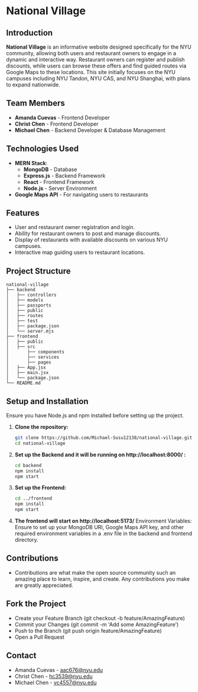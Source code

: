 
# National Village

## Introduction

**National Village** is an informative website designed specifically for the NYU community, allowing both users and restaurant owners to engage in a dynamic and interactive way. Restaurant owners can register and publish discounts, while users can browse these offers and find guided routes via Google Maps to these locations. This site initially focuses on the NYU campuses including NYU Tandon, NYU CAS, and NYU Shanghai, with plans to expand nationwide.

## Team Members

- **Amanda Cuevas** - Frontend Developer
- **Christ Chen** - Frontend Developer
- **Michael Chen** - Backend Developer & Database Management

## Technologies Used

- **MERN Stack**:
  - **MongoDB** - Database
  - **Express.js** - Backend Framework
  - **React** - Frontend Framework
  - **Node.js** - Server Environment
- **Google Maps API** - For navigating users to restaurants

## Features

- User and restaurant owner registration and login.
- Ability for restaurant owners to post and manage discounts.
- Display of restaurants with available discounts on various NYU campuses.
- Interactive map guiding users to restaurant locations.

## Project Structure

```
national-village
├── backend                 
│   ├── controllers       
│   ├── models         
│   ├── passports  
│   ├── public   
│   ├── routes  
│   ├── test     
│   ├── package.json   
│   └── server.mjs  
├── frontend 
│   ├── public      
│   ├── src        
│       ├── components 
│       ├── services  
│       ├── pages
│   ├── App.jsx    
│   ├── main.jsx 
│   └── package.json            
└── README.md
```
## Setup and Installation

Ensure you have Node.js and npm installed before setting up the project.

1. **Clone the repository:**
   ```bash
   git clone https://github.com/Michael-Susu12138/national-village.git
   cd national-village
   ```
2. **Set up the Backend and it will be running on http://localhost:8000/ :**
   ```bash
   cd backend
   npm install
   npm start
   ```
3. **Set up the Frontend:**
   ```bash
   cd ../frontend
   npm install
   npm start
   ```
4. **The frontend will start on http://localhost:5173/**
   Environment Variables:
   Ensure to set up your MongoDB URI, Google Maps API key, and other required environment variables in a .env file in the backend and frontend directory.

## Contributions

- Contributions are what make the open source community such an amazing place to learn, inspire, and create. Any contributions you make are greatly appreciated.

## Fork the Project

- Create your Feature Branch (git checkout -b feature/AmazingFeature)
- Commit your Changes (git commit -m 'Add some AmazingFeature')
- Push to the Branch (git push origin feature/AmazingFeature)
- Open a Pull Request

## Contact

- Amanda Cuevas - aac676@nyu.edu
- Christ Chen - hc3539@nyu.edu
- Michael Chen - yc4557@nyu.edu

